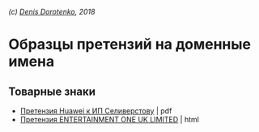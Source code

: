 *(c) [Denis Dorotenko](http://linkedin.com/in/dorotenko/), 2018*

# Образцы претензий на доменные имена

## Товарные знаки

* [Претензия Huawei к ИП Селиверстову](https://www.google.com/url?sa=t&rct=j&q=&esrc=s&source=web&cd=4&cad=rja&uact=8&ved=2ahUKEwiPkNvnsszdAhVqpIsKHTB-CRUQFjADegQIBxAC&url=http%3A%2F%2Fteron.ru%2Findex.php%3Fapp%3Dcore%26module%3Dattach%26section%3Dattach%26attach_id%3D1000390&usg=AOvVaw20repAdJ6zFkzCJe6n1MWZ) | pdf
* [Претензия ENTERTAINMENT ONE UK LIMITED](https://imeupravo.ru/vopros/zdravstvuyte-prishla-pretenziya-chto-predprinyat-zaranee-blagodaren-ot-predstavitelya-pravoobladate-2619) | html
